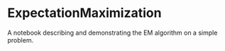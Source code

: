 # ExpectationMaximization
A notebook describing and demonstrating the EM algorithm on a simple problem.
